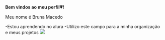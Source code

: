 **Bem vindos ao meu perfil💗!**

Meu nome é Bruna Macedo

-Estou aprendendo no alura
-Utilizo este campo para a minha organização e meus projetos
![](https://tenor.com/rNhAev6z5nb.gif)
